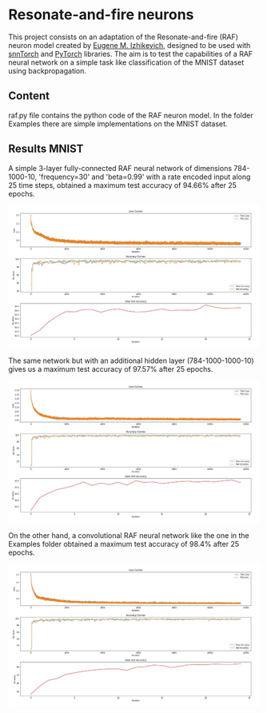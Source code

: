 # Resonate-and-fire neurons
This project consists on an adaptation of the Resonate-and-fire (RAF) neuron model created by [Eugene M. Izhikevich](https://www.izhikevich.org/publications/resfire.htm), designed to be used with [snnTorch](https://snntorch.readthedocs.io/en/latest/) and [PyTorch](https://pytorch.org/) libraries. 
The aim is to test the capabilities of a RAF neural network on a simple task like classification of the MNIST dataset using backpropagation. 

## Content
raf.py file contains the python code of the RAF neuron model. In the folder Examples there are simple implementations on the MNIST dataset. 

## Results MNIST
A simple 3-layer fully-connected RAF neural network of dimensions 784-1000-10, 'frequency=30' and 'beta=0.99' with a rate encoded input along 25 time steps, obtained a maximum test accuracy of 94.66% after 25 epochs.

![Shallow RAF neural network](/assets/images/MNIST_shallow.jpg)


The same network but with an additional hidden layer (784-1000-1000-10) gives us a maximum test accuracy of 97.57% after 25 epochs.

![Deeper RAF neural network](/assets/images/MNIST_deep.jpg)


On the other hand, a convolutional RAF neural network like the one in the Examples folder obtained a maximum test accuracy of 98.4% after 25 epochs.

![Convolutional RAF neural network](/assets/images/MNIST_conv.jpg)

